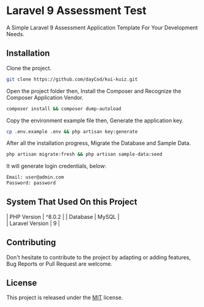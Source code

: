 # Laravel 9 Assessment Test
A Simple Laravel 9 Assessment Application Template For Your Development Needs.

## Installation

Clone the project.
```bash
git clone https://github.com/dayCod/kui-kuiz.git
```

Open the project folder then, Install the Composer and Recognize the Composer Application Vendor.
```bash
composer install && composer dump-autoload
```

Copy the environment example file then, Generate the application key.
```bash
cp .env.example .env && php artisan key:generate
```

After all the installation progress, Migrate the Database and Sample Data.
```bash
php artisan migrate:fresh && php artisan sample-data:seed
```

It will generate login credentials, below:
```bash
Email: user@admin.com
Password: password
```

## System That Used On this Project
| PHP Version      | ^8.0.2 |
| Database         | MySQL  |   
| Laravel Version  | 9      |

## Contributing
Don't hesitate to contribute to the project by adapting or adding features, Bug Reports or Pull Request are welcome.

## License
This project is released under the [MIT](http://opensource.org/licenses/MIT) license.



